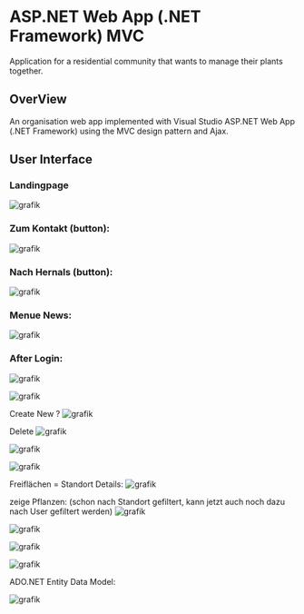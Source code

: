 
# ASP.NET Web App (.NET Framework) MVC
Application for a residential community that wants to manage their plants together.

## OverView
An organisation web app implemented with Visual Studio ASP.NET Web App (.NET Framework) using the MVC design pattern and Ajax.


## User Interface

### Landingpage
![grafik](https://user-images.githubusercontent.com/78412795/107249810-fd458480-6a33-11eb-9560-0f887e2af45b.png)

### Zum Kontakt (button):
![grafik](https://user-images.githubusercontent.com/78412795/107250055-14847200-6a34-11eb-8fbe-50e21e0ccb5d.png)

### Nach Hernals (button):
![grafik](https://user-images.githubusercontent.com/78412795/107250301-26661500-6a34-11eb-8daf-716df9cd3063.png)

### Menue News:
![grafik](https://user-images.githubusercontent.com/78412795/107250470-34b43100-6a34-11eb-9dae-8da21c7a1458.png)

### After Login:
![grafik](https://user-images.githubusercontent.com/78412795/107250918-557c8680-6a34-11eb-8815-f942a07430d3.png)

![grafik](https://user-images.githubusercontent.com/78412795/107251098-63320c00-6a34-11eb-9bb0-b23fe836139c.png)

Create New ? 
![grafik](https://user-images.githubusercontent.com/78412795/107251298-7d6bea00-6a34-11eb-80a9-5aaaa7d1ad26.png)

Delete
![grafik](https://user-images.githubusercontent.com/78412795/107251348-89f04280-6a34-11eb-81b8-19e6b9c4b53c.png)

![grafik](https://user-images.githubusercontent.com/78412795/107251386-9379aa80-6a34-11eb-8b9d-7bf5b9a550f6.png)

![grafik](https://user-images.githubusercontent.com/78412795/107251448-a1c7c680-6a34-11eb-8f8c-b01b7addd589.png)

Freiflächen = Standort
Details:
![grafik](https://user-images.githubusercontent.com/78412795/107251544-be63fe80-6a34-11eb-8919-094ee3b2c6a7.png)

zeige Pflanzen:
(schon nach Standort gefiltert, kann jetzt auch noch dazu nach User gefiltert werden)
![grafik](https://user-images.githubusercontent.com/78412795/107251696-ee130680-6a34-11eb-8d45-241799437810.png)

![grafik](https://user-images.githubusercontent.com/78412795/107251584-c91e9380-6a34-11eb-9d8f-7921d72a81de.png)

![grafik](https://user-images.githubusercontent.com/78412795/107251602-ce7bde00-6a34-11eb-8279-b61d0990ec61.png)

![grafik](https://user-images.githubusercontent.com/78412795/107251617-d3409200-6a34-11eb-8c58-47b0170ff136.png)

ADO.NET Entity Data Model:

![grafik](https://user-images.githubusercontent.com/78412795/107351744-41379880-6acb-11eb-945a-550b106cb42f.png)


